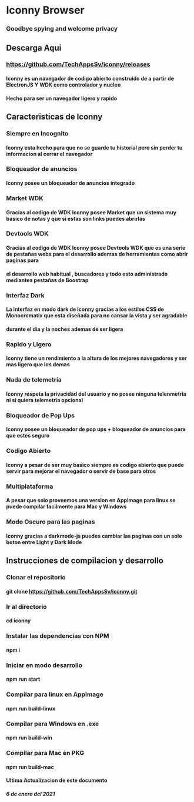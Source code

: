 # Iconny Browser
### Goodbye spying and welcome privacy

## Descarga Aqui
### https://github.com/TechAppsSv/iconny/releases

#### Iconny es un navegador de codigo abierto construido de a partir de ElectronJS Y WDK como controlador y nucleo
#### Hecho para ser un navegador ligero y rapido 

## Caracteristicas de Iconny
### Siempre en Incognito
#### Iconny esta hecho para que no se guarde tu historial pero sin perder tu informacion al cerrar el navegador
### Bloqueador de anuncios
#### Iconny posee un bloqueador de anuncios integrado 
###  Market WDK
#### Gracias al codigo de WDK Iconny posee Market que un sistema muy basico de notas y que si estas son links puedes abrirlas 
###  Devtools WDK 
####  Gracias al codigo de WDK Iconny posee Devtools WDK que es una serie de pestañas webs para el desarrollo ademas de herramientas como abrir paginas para 
#### el desarrollo web habitual , buscadores y todo esto administrado mediantes pestañas de Boostrap
### Interfaz Dark 
#### La interfaz en modo dark de Iconny gracias a los estilos CSS de Monocromatix que esta diseñada para no cansar la vista y ser agradable
#### durante el dia y la noches ademas de ser ligera
### Rapido y Ligero
#### Iconny tiene un rendimiento a la altura de los mejores navegadores y ser mas ligero que los demas 
### Nada de telemetria
#### Iconny respeta la privacidad del usuario y no posee ninguna telenmetria ni si quiera telemetria opcional
### Bloqueador de Pop Ups
#### Iconny posee un bloqueador de pop ups + bloqueador de anuncios para que estes seguro
### Codigo Abierto 
#### Iconny a pesar de ser muy basico siempre es codigo abierto que puede servir para mejorar el navegador o servir de base para otros
### Multiplataforma 
#### A pesar que solo proveemos una version en AppImage para linux se puede compilar facilmente para Mac y Windows
### Modo Oscuro para las paginas
#### Iconny gracias a darkmode-js puedes cambiar las paginas con un solo boton entre Light y Dark Mode

## Instrucciones de compilacion y desarrollo 
### Clonar el repositorio
#### git clone https://github.com/TechAppsSv/iconny.git
### Ir al directorio
#### cd iconny
### Instalar las dependencias con NPM
#### npm i  
### Iniciar en modo desarrollo
#### npm run start
### Compilar para linux en AppImage
#### npm run build-linux
### Compilar para Windows en .exe
#### npm run build-win
### Compilar para Mac en PKG
#### npm run build-mac

#### Ultima Actualizacion de este documento
##### 6 de enero del 2021
